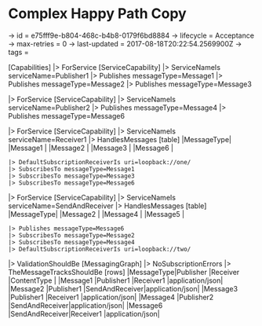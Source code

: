 # Complex Happy Path Copy

-> id = e75fff9e-b804-468c-b4b8-0179f6bd8884
-> lifecycle = Acceptance
-> max-retries = 0
-> last-updated = 2017-08-18T20:22:54.2569900Z
-> tags = 

[Capabilities]
|> ForService
    [ServiceCapability]
    |> ServiceNameIs serviceName=Publisher1
    |> Publishes messageType=Message1
    |> Publishes messageType=Message2
    |> Publishes messageType=Message3

|> ForService
    [ServiceCapability]
    |> ServiceNameIs serviceName=Publisher2
    |> Publishes messageType=Message4
    |> Publishes messageType=Message6

|> ForService
    [ServiceCapability]
    |> ServiceNameIs serviceName=Receiver1
    |> HandlesMessages
        [table]
        |MessageType|
        |Message1   |
        |Message2   |
        |Message3   |
        |Message6   |

    |> DefaultSubscriptionReceiverIs uri=loopback://one/
    |> SubscribesTo messageType=Message1
    |> SubscribesTo messageType=Message3
    |> SubscribesTo messageType=Message6

|> ForService
    [ServiceCapability]
    |> ServiceNameIs serviceName=SendAndReceiver
    |> HandlesMessages
        [table]
        |MessageType|
        |Message2   |
        |Message4   |
        |Message5   |

    |> Publishes messageType=Message6
    |> SubscribesTo messageType=Message2
    |> SubscribesTo messageType=Message4
    |> DefaultSubscriptionReceiverIs uri=loopback://two/

|> ValidationShouldBe
    [MessagingGraph]
    |> NoSubscriptionErrors
    |> TheMessageTracksShouldBe
        [rows]
        |MessageType|Publisher      |Receiver       |ContentType     |
        |Message1   |Publisher1     |Receiver1      |application/json|
        |Message2   |Publisher1     |SendAndReceiver|application/json|
        |Message3   |Publisher1     |Receiver1      |application/json|
        |Message4   |Publisher2     |SendAndReceiver|application/json|
        |Message6   |SendAndReceiver|Receiver1      |application/json|


~~~
